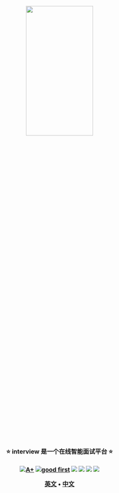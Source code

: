 <p align="center">
    <a href="https://interview.github.io/website" target="_blank">
        <img src="assets/logo-gif/interview-logo.gif" width="60%" height="30%"/>
    </a>
</p>
<h3 align="center" style="border-bottom: none">
    ⭐️  interview 是一个在线智能面试平台 ⭐️ <br>
<h3>

<p align=center>
<a href="https://goreportcard.com/report/github.com/aicworld/interview"><img src="https://goreportcard.com/badge/github.com/aicworld/interview" alt="A+"></a>
<a href="https://github.com/aicworld/interview/issues?q=is%3Aissue+is%3Aopen+sort%3Aupdated-desc+label%3A%22good+first+issue%22"><img src="https://img.shields.io/github/issues/aicworld/interview/good%20first%20issue?logo=%22github%22" alt="good first"></a>
<a href="https://github.com/aicworld/interview"><img src="https://img.shields.io/github/stars/aicworld/interview.svg?style=flat&logo=github&colorB=deeppink&label=stars"></a>
<a href="https://join.slack.com/t/aicworld/shared_invite/zt-1tmoj26uf-_FDy3dowVHBiGvLk9e5Xkg"><img src="https://img.shields.io/badge/Slack-100%2B-blueviolet?logo=slack&amp;logoColor=white"></a>
<a href="https://github.com/aicworld/interview/blob/main/LICENSE"><img src="https://img.shields.io/badge/license-Apache--2.0-green"></a>
<a href="https://golang.org/"><img src="https://img.shields.io/badge/Language-Go-blue.svg"></a>
</p>

</p>

<p align="center">
    <a href="./README.md"><b>英文</b></a> •
    <a href="./README_zh-CN.md"><b>中文</b></a>
</p>

</p>
<br>
